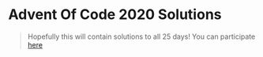 # Advent Of Code 2020 Solutions

> Hopefully this will contain solutions to all 25 days! You can participate [here](https://adventofcode.com/)